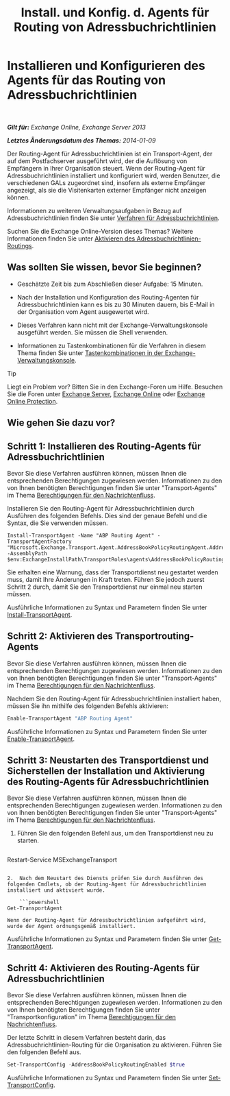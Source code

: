 ﻿---
title: 'Install. und Konfig. d. Agents für Routing von Adressbuchrichtlinien'
TOCTitle: Installieren und Konfigurieren des Agents für das Routing von Adressbuchrichtlinien
ms:assetid: 20e8a43d-4508-4388-a2c9-aa3073593cc2
ms:mtpsurl: https://technet.microsoft.com/de-de/library/JJ907308(v=EXCHG.150)
ms:contentKeyID: 51409284
ms.date: 04/24/2018
mtps_version: v=EXCHG.150
ms.translationtype: HT
---

# Installieren und Konfigurieren des Agents für das Routing von Adressbuchrichtlinien

 

_**Gilt für:** Exchange Online, Exchange Server 2013_

_**Letztes Änderungsdatum des Themas:** 2014-01-09_

Der Routing-Agent für Adressbuchrichtlinien ist ein Transport-Agent, der auf dem Postfachserver ausgeführt wird, der die Auflösung von Empfängern in Ihrer Organisation steuert. Wenn der Routing-Agent für Adressbuchrichtlinien installiert und konfiguriert wird, werden Benutzer, die verschiedenen GALs zugeordnet sind, insofern als externe Empfänger angezeigt, als sie die Visitenkarten externer Empfänger nicht anzeigen können.

Informationen zu weiteren Verwaltungsaufgaben in Bezug auf Adressbuchrichtlinien finden Sie unter [Verfahren für Adressbuchrichtlinien](address-book-policy-procedures-exchange-2013-help.md).

Suchen Sie die Exchange Online-Version dieses Themas? Weitere Informationen finden Sie unter [Aktivieren des Adressbuchrichtlinien-Routings](https://technet.microsoft.com/de-de/library/jj891095\(v=exchg.150\)).

## Was sollten Sie wissen, bevor Sie beginnen?

  - Geschätzte Zeit bis zum Abschließen dieser Aufgabe: 15 Minuten.

  - Nach der Installation und Konfiguration des Routing-Agenten für Adressbuchrichtlinien kann es bis zu 30 Minuten dauern, bis E-Mail in der Organisation vom Agent ausgewertet wird.

  - Dieses Verfahren kann nicht mit der Exchange-Verwaltungskonsole ausgeführt werden. Sie müssen die Shell verwenden.

  - Informationen zu Tastenkombinationen für die Verfahren in diesem Thema finden Sie unter [Tastenkombinationen in der Exchange-Verwaltungskonsole](keyboard-shortcuts-in-the-exchange-admin-center-exchange-online-protection-help.md).


> [!TIP]
> Liegt ein Problem vor? Bitten Sie in den Exchange-Foren um Hilfe. Besuchen Sie die Foren unter <A href="https://go.microsoft.com/fwlink/p/?linkid=60612">Exchange Server</A>, <A href="https://go.microsoft.com/fwlink/p/?linkid=267542">Exchange Online</A> oder <A href="https://go.microsoft.com/fwlink/p/?linkid=285351">Exchange Online Protection</A>.



## Wie gehen Sie dazu vor?

## Schritt 1: Installieren des Routing-Agents für Adressbuchrichtlinien

Bevor Sie diese Verfahren ausführen können, müssen Ihnen die entsprechenden Berechtigungen zugewiesen werden. Informationen zu den von Ihnen benötigten Berechtigungen finden Sie unter "Transport-Agents" im Thema [Berechtigungen für den Nachrichtenfluss](mail-flow-permissions-exchange-2013-help.md).

Installieren Sie den Routing-Agent für Adressbuchrichtlinien durch Ausführen des folgenden Befehls. Dies sind der genaue Befehl und die Syntax, die Sie verwenden müssen.

    Install-TransportAgent -Name "ABP Routing Agent" -TransportAgentFactory "Microsoft.Exchange.Transport.Agent.AddressBookPolicyRoutingAgent.AddressBookPolicyRoutingAgentFactory" -AssemblyPath $env:ExchangeInstallPath\TransportRoles\agents\AddressBookPolicyRoutingAgent\Microsoft.Exchange.Transport.Agent.AddressBookPolicyRoutingAgent.dll

Sie erhalten eine Warnung, dass der Transportdienst neu gestartet werden muss, damit Ihre Änderungen in Kraft treten. Führen Sie jedoch zuerst Schritt 2 durch, damit Sie den Transportdienst nur einmal neu starten müssen.

Ausführliche Informationen zu Syntax und Parametern finden Sie unter [Install-TransportAgent](https://technet.microsoft.com/de-de/library/aa997998\(v=exchg.150\)).

## Schritt 2: Aktivieren des Transportrouting-Agents

Bevor Sie diese Verfahren ausführen können, müssen Ihnen die entsprechenden Berechtigungen zugewiesen werden. Informationen zu den von Ihnen benötigten Berechtigungen finden Sie unter "Transport-Agents" im Thema [Berechtigungen für den Nachrichtenfluss](mail-flow-permissions-exchange-2013-help.md).

Nachdem Sie den Routing-Agent für Adressbuchrichtlinien installiert haben, müssen Sie ihn mithilfe des folgenden Befehls aktivieren:

```powershell
Enable-TransportAgent "ABP Routing Agent"
```

Ausführliche Informationen zu Syntax und Parametern finden Sie unter [Enable-TransportAgent](https://technet.microsoft.com/de-de/library/bb124921\(v=exchg.150\)).

## Schritt 3: Neustarten des Transportdienst und Sicherstellen der Installation und Aktivierung des Routing-Agents für Adressbuchrichtlinien

Bevor Sie diese Verfahren ausführen können, müssen Ihnen die entsprechenden Berechtigungen zugewiesen werden. Informationen zu den von Ihnen benötigten Berechtigungen finden Sie unter "Transport-Agents" im Thema [Berechtigungen für den Nachrichtenfluss](mail-flow-permissions-exchange-2013-help.md).

1.  Führen Sie den folgenden Befehl aus, um den Transportdienst neu zu starten.
    
    ```powershell
Restart-Service MSExchangeTransport
```

2.  Nach dem Neustart des Diensts prüfen Sie durch Ausführen des folgenden Cmdlets, ob der Routing-Agent für Adressbuchrichtlinien installiert und aktiviert wurde.
    
    ```powershell
Get-TransportAgent
```
    
    Wenn der Routing-Agent für Adressbuchrichtlinien aufgeführt wird, wurde der Agent ordnungsgemäß installiert.

Ausführliche Informationen zu Syntax und Parametern finden Sie unter [Get-TransportAgent](https://technet.microsoft.com/de-de/library/bb123536\(v=exchg.150\)).

## Schritt 4: Aktivieren des Routing-Agents für Adressbuchrichtlinien

Bevor Sie diese Verfahren ausführen können, müssen Ihnen die entsprechenden Berechtigungen zugewiesen werden. Informationen zu den von Ihnen benötigten Berechtigungen finden Sie unter "Transportkonfiguration" im Thema [Berechtigungen für den Nachrichtenfluss](mail-flow-permissions-exchange-2013-help.md).

Der letzte Schritt in diesem Verfahren besteht darin, das Adressbuchrichtlinien-Routing für die Organisation zu aktivieren. Führen Sie den folgenden Befehl aus.

```powershell
Set-TransportConfig -AddressBookPolicyRoutingEnabled $true
```

Ausführliche Informationen zu Syntax und Parametern finden Sie unter [Set-TransportConfig](https://technet.microsoft.com/de-de/library/bb124151\(v=exchg.150\)).

